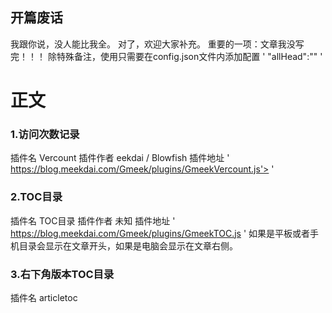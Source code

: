 ## 开篇废话
我跟你说，没人能比我全。
对了，欢迎大家补充。
重要的一项：文章我没写完！！！
除特殊备注，使用只需要在config.json文件内添加配置
' "allHead":"<script src='插件地址'></script>" '

# 正文

### 1.访问次数记录
插件名 Vercount
插件作者 eekdai / Blowfish
插件地址
' https://blog.meekdai.com/Gmeek/plugins/GmeekVercount.js'></script> '

### 2.TOC目录
插件名 TOC目录
插件作者 未知
插件地址
' https://blog.meekdai.com/Gmeek/plugins/GmeekTOC.js '
如果是平板或者手机目录会显示在文章开头，如果是电脑会显示在文章右侧。

### 3.右下角版本TOC目录
插件名 articletoc